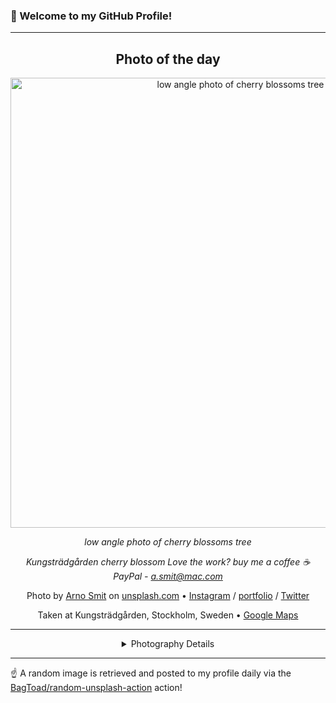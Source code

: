 ### 👋 Welcome to my GitHub Profile!

----
<div align="center">

## Photo of the day
  
  <a href="https://unsplash.com/photos/low-angle-photo-of-cherry-blossoms-tree-sKJ7zSylUao"><img width="720" src="https://images.unsplash.com/photo-1462275646964-a0e3386b89fa?crop=entropy&cs=tinysrgb&fit=max&fm=jpg&ixid=M3w1OTQ0OTd8MHwxfHJhbmRvbXx8fHx8fHx8fDE3MzM4OTczOTZ8&ixlib=rb-4.0.3&q=80&w=1080" alt="low angle photo of cherry blossoms tree"></a>
  
  <em>low angle photo of cherry blossoms tree</em>
  
  <em>Kungsträdgården cherry blossom Love the work? buy me a coffee ☕ PayPal - a.smit@mac.com</em>

  Photo by [Arno Smit](https://www.instagram.com/_entreprenerd) on [unsplash.com](https://unsplash.com/) • [Instagram](https://instagram.com/_entreprenerd) / [portfolio](https://www.instagram.com/_entreprenerd) / [Twitter](https://twitter.com/_entreprenerd)
  
  Taken at Kungsträdgården, Stockholm, Sweden • [Google Maps](https://www.google.com/maps/search/?api=1&query=59.3314805,18.0715003)
  
  ---
  
<details>
<summary>Photography Details</summary>
  
| Parameter     | Value |
| ------------- | ----- |
| Camera Model  | X-T10 |
| Exposure Time | 1/2000 |
| Aperture      | 2.8 |
| Focal Length  | 35.0 |
| ISO           | 200 |
| Location      | Kungsträdgården, Stockholm, Sweden (Sweden) |
| Coordinates   | Latitude 59.3314805, Longitude 18.0715003 |

</details>

</div>

----

☝️ A random image is retrieved and posted to my profile daily via the [BagToad/random-unsplash-action](https://github.com/BagToad/random-unsplash-action) action!

